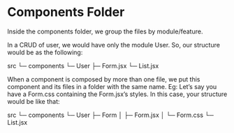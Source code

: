# Components Folder

Inside the components folder, we group the files by module/feature.

In a CRUD of user, we would have only the module User. So, our structure would be as the following:

src
└─ components
└─ User
├─ Form.jsx
└─ List.jsx

When a component is composed by more than one file, we put this component and its files in a folder with the same name. Eg: Let’s say you have a Form.css containing the Form.jsx’s styles. In this case, your structure would be like that:

src
└─ components
└─ User
├─ Form
│ ├─ Form.jsx
│ └─ Form.css
└─ List.jsx
